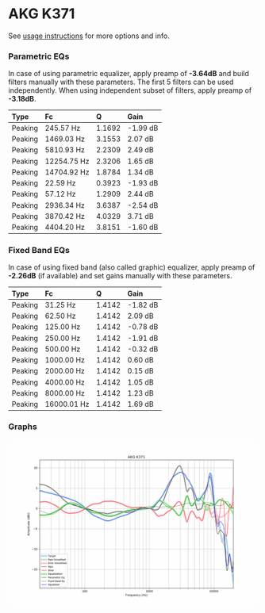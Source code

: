 # AKG K371
See [usage instructions](https://github.com/jaakkopasanen/AutoEq#usage) for more options and info.

### Parametric EQs
In case of using parametric equalizer, apply preamp of **-3.64dB** and build filters manually
with these parameters. The first 5 filters can be used independently.
When using independent subset of filters, apply preamp of **-3.18dB**.

| Type    | Fc          |      Q | Gain     |
|:--------|:------------|:-------|:---------|
| Peaking | 245.57 Hz   | 1.1692 | -1.99 dB |
| Peaking | 1469.03 Hz  | 3.1553 | 2.07 dB  |
| Peaking | 5810.93 Hz  | 2.2309 | 2.49 dB  |
| Peaking | 12254.75 Hz | 2.3206 | 1.65 dB  |
| Peaking | 14704.92 Hz | 1.8784 | 1.34 dB  |
| Peaking | 22.59 Hz    | 0.3923 | -1.93 dB |
| Peaking | 57.12 Hz    | 1.2909 | 2.44 dB  |
| Peaking | 2936.34 Hz  | 3.6387 | -2.54 dB |
| Peaking | 3870.42 Hz  | 4.0329 | 3.71 dB  |
| Peaking | 4404.20 Hz  | 3.8151 | -1.60 dB |

### Fixed Band EQs
In case of using fixed band (also called graphic) equalizer, apply preamp of **-2.26dB**
(if available) and set gains manually with these parameters.

| Type    | Fc          |      Q | Gain     |
|:--------|:------------|:-------|:---------|
| Peaking | 31.25 Hz    | 1.4142 | -1.82 dB |
| Peaking | 62.50 Hz    | 1.4142 | 2.09 dB  |
| Peaking | 125.00 Hz   | 1.4142 | -0.78 dB |
| Peaking | 250.00 Hz   | 1.4142 | -1.91 dB |
| Peaking | 500.00 Hz   | 1.4142 | -0.32 dB |
| Peaking | 1000.00 Hz  | 1.4142 | 0.60 dB  |
| Peaking | 2000.00 Hz  | 1.4142 | 0.15 dB  |
| Peaking | 4000.00 Hz  | 1.4142 | 1.05 dB  |
| Peaking | 8000.00 Hz  | 1.4142 | 1.23 dB  |
| Peaking | 16000.01 Hz | 1.4142 | 1.69 dB  |

### Graphs
![](./AKG%20K371.png)
